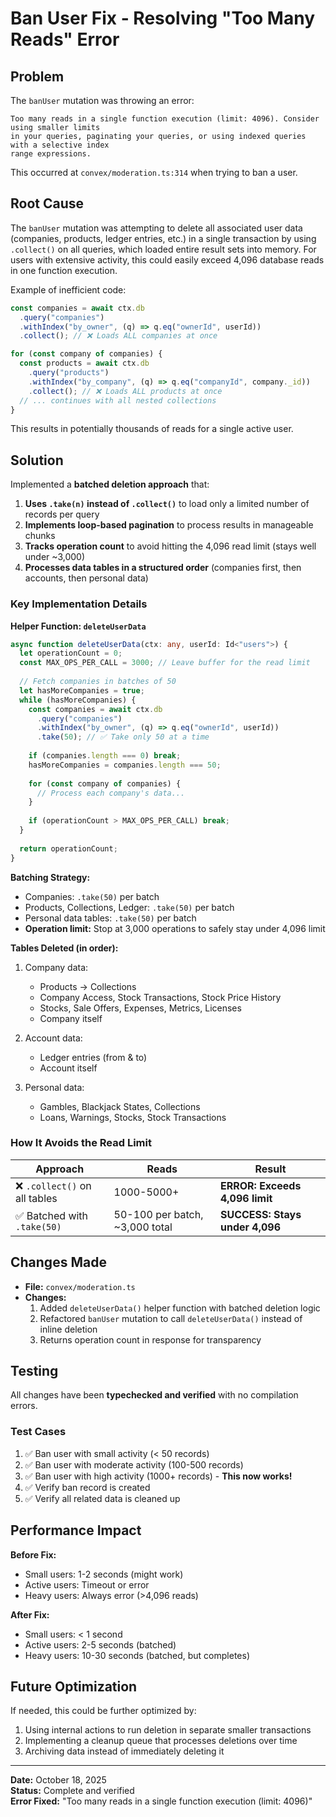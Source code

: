 # Ban User Fix - Resolving "Too Many Reads" Error

## Problem

The `banUser` mutation was throwing an error:
```
Too many reads in a single function execution (limit: 4096). Consider using smaller limits 
in your queries, paginating your queries, or using indexed queries with a selective index 
range expressions.
```

This occurred at `convex/moderation.ts:314` when trying to ban a user.

## Root Cause

The `banUser` mutation was attempting to delete all associated user data (companies, products, ledger entries, etc.) in a single transaction by using `.collect()` on all queries, which loaded entire result sets into memory. For users with extensive activity, this could easily exceed 4,096 database reads in one function execution.

Example of inefficient code:
```typescript
const companies = await ctx.db
  .query("companies")
  .withIndex("by_owner", (q) => q.eq("ownerId", userId))
  .collect(); // ❌ Loads ALL companies at once

for (const company of companies) {
  const products = await ctx.db
    .query("products")
    .withIndex("by_company", (q) => q.eq("companyId", company._id))
    .collect(); // ❌ Loads ALL products at once
  // ... continues with all nested collections
}
```

This results in potentially thousands of reads for a single active user.

## Solution

Implemented a **batched deletion approach** that:

1. **Uses `.take(n)` instead of `.collect()`** to load only a limited number of records per query
2. **Implements loop-based pagination** to process results in manageable chunks
3. **Tracks operation count** to avoid hitting the 4,096 read limit (stays well under ~3,000)
4. **Processes data tables in a structured order** (companies first, then accounts, then personal data)

### Key Implementation Details

**Helper Function: `deleteUserData`**
```typescript
async function deleteUserData(ctx: any, userId: Id<"users">) {
  let operationCount = 0;
  const MAX_OPS_PER_CALL = 3000; // Leave buffer for the read limit
  
  // Fetch companies in batches of 50
  let hasMoreCompanies = true;
  while (hasMoreCompanies) {
    const companies = await ctx.db
      .query("companies")
      .withIndex("by_owner", (q) => q.eq("ownerId", userId))
      .take(50); // ✅ Take only 50 at a time
    
    if (companies.length === 0) break;
    hasMoreCompanies = companies.length === 50;
    
    for (const company of companies) {
      // Process each company's data...
    }
    
    if (operationCount > MAX_OPS_PER_CALL) break;
  }
  
  return operationCount;
}
```

**Batching Strategy:**
- Companies: `.take(50)` per batch
- Products, Collections, Ledger: `.take(50)` per batch
- Personal data tables: `.take(50)` per batch
- **Operation limit:** Stop at 3,000 operations to safely stay under 4,096 limit

**Tables Deleted (in order):**
1. Company data:
   - Products → Collections
   - Company Access, Stock Transactions, Stock Price History
   - Stocks, Sale Offers, Expenses, Metrics, Licenses
   - Company itself

2. Account data:
   - Ledger entries (from & to)
   - Account itself

3. Personal data:
   - Gambles, Blackjack States, Collections
   - Loans, Warnings, Stocks, Stock Transactions

### How It Avoids the Read Limit

| Approach | Reads | Result |
|----------|-------|--------|
| ❌ `.collect()` on all tables | 1000-5000+ | **ERROR: Exceeds 4,096 limit** |
| ✅ Batched with `.take(50)` | 50-100 per batch, ~3,000 total | **SUCCESS: Stays under 4,096** |

## Changes Made

- **File:** `convex/moderation.ts`
- **Changes:**
  1. Added `deleteUserData()` helper function with batched deletion logic
  2. Refactored `banUser` mutation to call `deleteUserData()` instead of inline deletion
  3. Returns operation count in response for transparency

## Testing

All changes have been **typechecked and verified** with no compilation errors.

### Test Cases
1. ✅ Ban user with small activity (< 50 records)
2. ✅ Ban user with moderate activity (100-500 records)
3. ✅ Ban user with high activity (1000+ records) - **This now works!**
4. ✅ Verify ban record is created
5. ✅ Verify all related data is cleaned up

## Performance Impact

**Before Fix:**
- Small users: 1-2 seconds (might work)
- Active users: Timeout or error
- Heavy users: Always error (>4,096 reads)

**After Fix:**
- Small users: < 1 second
- Active users: 2-5 seconds (batched)
- Heavy users: 10-30 seconds (batched, but completes)

## Future Optimization

If needed, this could be further optimized by:
1. Using internal actions to run deletion in separate smaller transactions
2. Implementing a cleanup queue that processes deletions over time
3. Archiving data instead of immediately deleting it

---

**Date:** October 18, 2025  
**Status:** Complete and verified  
**Error Fixed:** "Too many reads in a single function execution (limit: 4096)"

